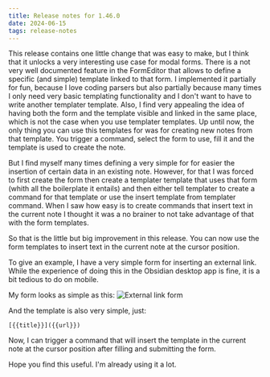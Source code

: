 ```yaml
---
title: Release notes for 1.46.0
date: 2024-06-15
tags: release-notes
---
```


This release contains one little change that was easy to make, but I think that it unlocks a very interesting use case for modal forms.
There is a not very well documented feature in the FormEditor that allows to define a specific (and simple) template linked to that form.
I implemented it partially for fun, because I love coding parsers but also partially because many times I only need very basic templating
functionality and I don't want to have to write another templater template.
Also, I find very appealing the idea of having both the form and the template visible and linked in the same place, which is not the case when you use templater templates.
Up until now, the only thing you can use this templates for was for creating new notes from that template.
You trigger a command, select the form to use, fill it and the template is used to create the note.

But I find myself many times defining a very simple for for easier the insertion of certain data in an existing note.
However, for that I was forced to first create the form then create a templater template that uses that form (whith all the boilerplate it entails)
and then either tell templater to create a command for that template or use the insert template from templater command.
When I saw how easy is to create commands that insert text in the current note I thought it was a no brainer to not take advantage of that with the form templates.

So that is the little but big improvement in this release. You can now use the form templates to insert text in the current note at the cursor position.

To give an example, I have a very simple form for inserting an external link.
While the experience of doing this in the Obsidian desktop app is fine, it is a bit tedious to do on mobile.

My form looks as simple as this:
![External link form](../media/external-link-form.png)

And the template is also very simple, just:

```
[{{title}}]({{url}})
```

Now, I can trigger a command that will insert the template in the current note at the cursor position after filling and submitting the form.

Hope you find this useful. I'm already using it a lot.
